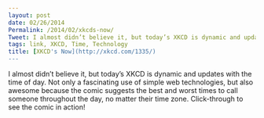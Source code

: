 ```yaml
---
layout: post
date: 02/26/2014
Permalink: /2014/02/xkcds-now/
Tweet: I almost didn’t believe it, but today’s XKCD is dynamic and updates with the time of day.
tags: link, XKCD, Time, Technology
title: [XKCD's Now](http://xkcd.com/1335/)
---
```


<p>I almost didn&#8217;t believe it, but today&#8217;s XKCD is dynamic and updates with the time of day. Not only a fascinating use of simple web technologies, but also awesome because the comic suggests the best and worst times to call someone throughout the day, no matter their time zone. Click-through to see the comic in action!</p>